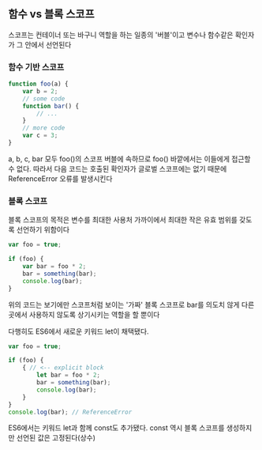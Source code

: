 ## 함수 vs 블록 스코프

스코프는 컨테이너 또는 바구니 역할을 하는 일종의 '버블'이고 변수나 함수같은 확인자가 그 안에서 선언된다


### 함수 기반 스코프

```javascript
function foo(a) {
    var b = 2;
    // some code
    function bar() {
        // ...
    }    
    // more code
    var c = 3;
}
```

a, b, c, bar 모두 foo()의 스코프 버블에 속하므로 foo() 바깥에서는 이들에게 접근할 수 없다. 따라서 다음 코드는 호출된 확인자가 글로벌 스코프에는 없기 때문에 ReferenceError 오류를 발생시킨다

### 블록 스코프

블록 스코프의 목적은 변수를 최대한 사용처 가까이에서 최대한 작은 유효 범위를 갖도록 선언하기 위함이다

```javascript
var foo = true;

if (foo) {
    var bar = foo * 2;
    bar = something(bar);
    console.log(bar);
}
```

위의 코드는 보기에만 스코프처럼 보이는 '가짜' 블록 스코프로 bar를 의도치 않게 다른 곳에서 사용하지 않도록 상기시키는 역할을 할 뿐이다


다행히도 ES6에서 새로운 키워드 let이 채택됐다. 

```javascript 1.7
var foo = true; 

if (foo) {
    { // <-- explicit block
        let bar = foo * 2;
        bar = something(bar);
        console.log(bar);
    }
}
console.log(bar); // ReferenceError
```

ES6에서는 키워드 let과 함께 const도 추가됐다. const 역시 블록 스코프를 생성하지만 선언된 값은 고정된다(상수)